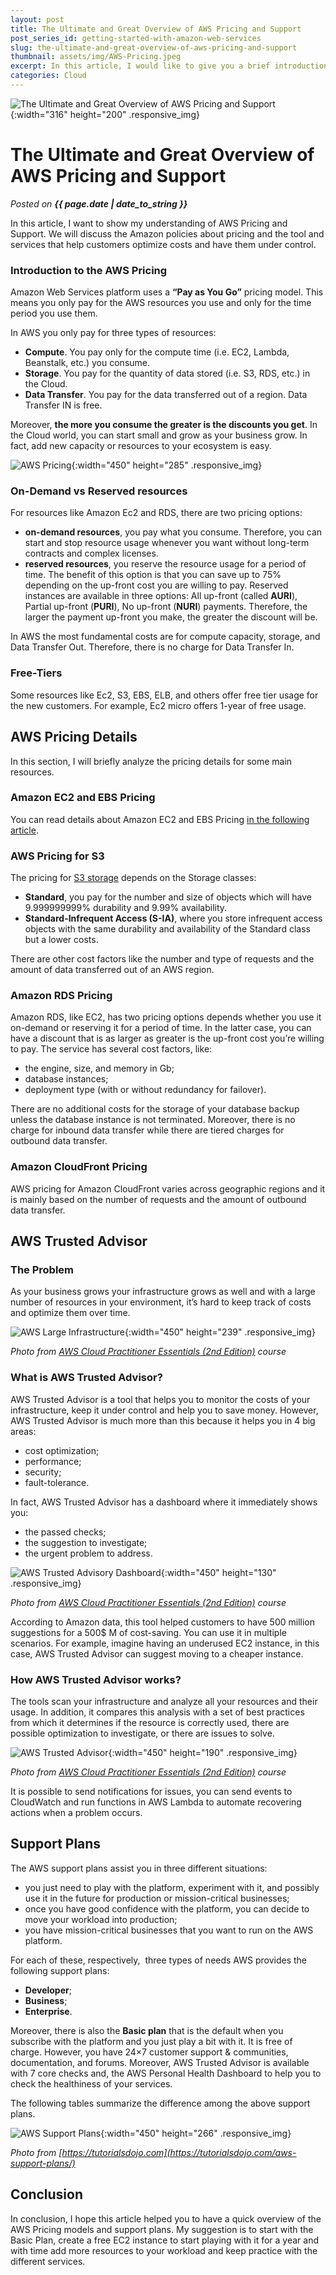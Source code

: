 ```yaml
---
layout: post
title: The Ultimate and Great Overview of AWS Pricing and Support
post_series_id: getting-started-with-amazon-web-services
slug: the-ultimate-and-great-overview-of-aws-pricing-and-support
thumbnail: assets/img/AWS-Pricing.jpeg
excerpt: In this article, I would like to give you a brief introduction to Kubernetes and how to deploy applications on it.
categories: Cloud
---
```


![The Ultimate and Great Overview of AWS Pricing and Support](assets/img/AWS-Pricing.jpeg){:width="316" height="200" .responsive_img}

# The Ultimate and Great Overview of AWS Pricing and Support
_Posted on **{{ page.date | date_to_string }}**_

In this article, I want to show my understanding of AWS Pricing and Support. We will discuss the Amazon policies about pricing and the tool and services that help customers optimize costs and have them under control.

### Introduction to the AWS Pricing

Amazon Web Services platform uses a **“Pay as You Go”** pricing model. This means you only pay for the AWS resources you use and only for the time period you use them.

In AWS you only pay for three types of resources:

-   **Compute**. You pay only for the compute time (i.e. EC2, Lambda, Beanstalk, etc.) you consume.
-   **Storage**. You pay for the quantity of data stored (i.e. S3, RDS, etc.) in the Cloud.
-   **Data Transfer**. You pay for the data transferred out of a region. Data Transfer IN is free.

Moreover, **the more you consume the greater is the discounts you get**. In the Cloud world, you can start small and grow as your business grow. In fact, add new capacity or resources to your ecosystem is easy.

![AWS Pricing](assets/img/AWS-Pricing-2.jpeg){:width="450" height="285" .responsive_img}

### On-Demand vs Reserved resources

For resources like Amazon Ec2 and RDS, there are two pricing options:

-   **on-demand resources**, you pay what you consume. Therefore, you can start and stop resource usage whenever you want without long-term contracts and complex licenses.
-   **reserved resources**, you reserve the resource usage for a period of time. The benefit of this option is that you can save up to 75% depending on the up-front cost you are willing to pay. Reserved instances are available in three options: All up-front (called **AURI**), Partial up-front (**PURI**), No up-front (**NURI**) payments. Therefore, the larger the payment up-front you make, the greater the discount will be.

In AWS the most fundamental costs are for compute capacity, storage, and Data Transfer Out. Therefore, there is no charge for Data Transfer In.

### Free-Tiers

Some resources like Ec2, S3, EBS, ELB, and others offer free tier usage for the new customers. For example, Ec2 micro offers 1-year of free usage.

## AWS Pricing Details

In this section, I will briefly analyze the pricing details for some main resources.

### Amazon EC2 and EBS Pricing

You can read details about Amazon EC2 and EBS Pricing [in the following article](amazon-ec2-for-beginners).

### AWS Pricing for S3

The pricing for [S3 storage](amazon-web-services) depends on the Storage classes:

-   **Standard**, you pay for the number and size of objects which will have 9.999999999% durability and 9.99% availability.
-   **Standard-Infrequent Access (S-IA)**, where you store infrequent access objects with the same durability and availability of the Standard class but a lower costs.

There are other cost factors like the number and type of requests and the amount of data transferred out of an AWS region.

### Amazon RDS Pricing

Amazon RDS, like EC2, has two pricing options depends whether you use it on-demand or reserving it for a period of time. In the latter case, you can have a discount that is as larger as greater is the up-front cost you’re willing to pay. The service has several cost factors, like:

-   the engine, size, and memory in Gb;
-   database instances;
-   deployment type (with or without redundancy for failover).

There are no additional costs for the storage of your database backup unless the database instance is not terminated. Moreover, there is no charge for inbound data transfer while there are tiered charges for outbound data transfer.

### Amazon CloudFront Pricing

AWS pricing for Amazon CloudFront varies across geographic regions and it is mainly based on the number of requests and the amount of outbound data transfer.

## AWS Trusted Advisor

### The Problem

As your business grows your infrastructure grows as well and with a large number of resources in your environment, it’s hard to keep track of costs and optimize them over time.

![AWS Large Infrastructure](assets/img/AWS-Large-Infrastructure.png){:width="450" height="239" .responsive_img}

_Photo from [AWS Cloud Practitioner Essentials (2nd Edition)](https://aws.amazon.com/it/training/course-descriptions/cloud-practitioner-essentials/) course_

### What is AWS Trusted Advisor?

AWS Trusted Advisor is a tool that helps you to monitor the costs of your infrastructure, keep it under control and help you to save money. However, AWS Trusted Advisor is much more than this because it helps you in 4 big areas:

-   cost optimization;
-   performance;
-   security;
-   fault-tolerance.

In fact, AWS Trusted Advisor has a dashboard where it immediately shows you:

-   the passed checks;
-   the suggestion to investigate;
-   the urgent problem to address.

![AWS Trusted Advisory Dashboard](assets/img/AWS-Trusted-Advisory-Dashboard.png){:width="450" height="130" .responsive_img}

_Photo from [AWS Cloud Practitioner Essentials (2nd Edition)](https://aws.amazon.com/it/training/course-descriptions/cloud-practitioner-essentials/) course_

According to Amazon data, this tool helped customers to have 500 million suggestions for a 500$ M of cost-saving. You can use it in multiple scenarios. For example, imagine having an underused EC2 instance, in this case, AWS Trusted Advisor can suggest moving to a cheaper instance.

### How AWS Trusted Advisor works?

The tools scan your infrastructure and analyze all your resources and their usage. In addition, it compares this analysis with a set of best practices from which it determines if the resource is correctly used, there are possible optimization to investigate, or there are issues to solve.

![AWS Trusted Advisor](assets/img/AWS-Trusted-Advisor.png){:width="450" height="190" .responsive_img}

_Photo from [AWS Cloud Practitioner Essentials (2nd Edition)](https://aws.amazon.com/it/training/course-descriptions/cloud-practitioner-essentials/) course_

It is possible to send notifications for issues, you can send events to CloudWatch and run functions in AWS Lambda to automate recovering actions when a problem occurs.

## Support Plans

The AWS support plans assist you in three different situations:

-   you just need to play with the platform, experiment with it, and possibly use it in the future for production or mission-critical businesses;
-   once you have good confidence with the platform, you can decide to move your workload into production;
-   you have mission-critical businesses that you want to run on the AWS platform.

For each of these, respectively,  three types of needs AWS provides the following support plans:

-   **Developer**;
-   **Business**;
-   **Enterprise**.

Moreover, there is also the **Basic plan** that is the default when you subscribe with the platform and you just play a bit with it. It is free of charge. However, you have 24×7 customer support & communities, documentation, and forums. Moreover, AWS Trusted Advisor is available with 7 core checks and, the AWS Personal Health Dashboard to help you to check the healthiness of your services.

The following tables summarize the difference among the above support plans.

![AWS Support Plans](assets/img/AWS-Support-Plans.png){:width="450" height="266" .responsive_img}

_Photo from [https://tutorialsdojo.com](https://tutorialsdojo.com/aws-support-plans/)_

## Conclusion

In conclusion, I hope this article helped you to have a quick overview of the AWS Pricing models and support plans. My suggestion is to start with the Basic Plan, create a free EC2 instance to start playing with it for a year and with time add more resources to your workload and keep practice with the different services.